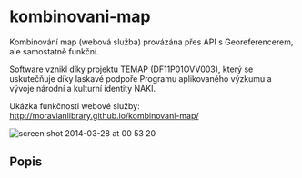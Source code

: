 kombinovani-map
===============

Kombinování map (webová služba) provázána přes API s Georeferencerem, ale samostatně funkční.

Software vznikl díky projektu TEMAP (DF11P01OVV003), který se uskutečňuje díky laskavé podpoře Programu aplikovaného výzkumu a vývoje národní a kulturní identity NAKI.

Ukázka funkčnosti webové služby: http://moravianlibrary.github.io/kombinovani-map/

![screen shot 2014-03-28 at 00 53 20](https://cloud.githubusercontent.com/assets/59284/2544992/366407da-b60b-11e3-855c-cefdd9ed3808.png)

Popis
-----
